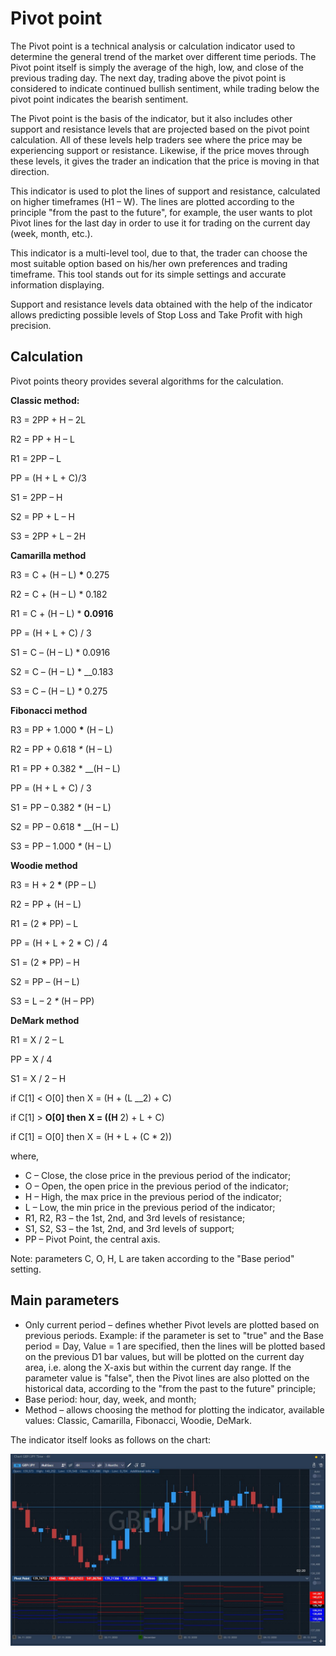# Pivot point

The Pivot point is a technical analysis or calculation indicator used to determine the general trend of the market over different time periods. The Pivot point itself is simply the average of the high, low, and close of the previous trading day. The next day, trading above the pivot point is considered to indicate continued bullish sentiment, while trading below the pivot point indicates the bearish sentiment.

The Pivot point is the basis of the indicator, but it also includes other support and resistance levels that are projected based on the pivot point calculation. All of these levels help traders see where the price may be experiencing support or resistance. Likewise, if the price moves through these levels, it gives the trader an indication that the price is moving in that direction.

This indicator is used to plot the lines of support and resistance, calculated on higher timeframes \(H1 – W\). The lines are plotted according to the principle "from the past to the future", for example, the user wants to plot Pivot lines for the last day in order to use it for trading on the current day \(week, month, etc.\).

This indicator is a multi-level tool, due to that, the trader can choose the most suitable option based on his/her own preferences and trading timeframe. This tool stands out for its simple settings and accurate information displaying.

Support and resistance levels data obtained with the help of the indicator allows predicting possible levels of Stop Loss and Take Profit with high precision.

## Calculation

Pivot points theory provides several algorithms for the calculation.

**Classic method:**

R3 = 2PP + H – 2L

R2 = PP + H – L

R1 = 2PP – L

PP = \(H + L + C\)/3

S1 = 2PP – H

S2 = PP + L – H

S3 = 2PP + L – 2H

**Camarilla method**

R3 = C + \(H – L\) **\*** 0.275

R2 = C + \(H – L\) \* 0.182

R1 = C + \(H – L\) \* **0.0916** 

PP = \(H + L + C\) / 3

S1 = C – \(H – L\) \* 0.0916

S2 = C – \(H – L\) \* \_\_0.183

S3 = C – \(H – L\) _\*_ 0.275

**Fibonacci method**

R3 = PP + 1.000 **\*** \(H – L\)

R2 = PP + 0.618 _\*_ \(H – L\)

R1 = PP + 0.382 \* \_\_\(H – L\)

PP = \(H + L + C\) / 3

S1 = PP – 0.382 _\*_ \(H – L\)

S2 = PP – 0.618 \* \_\_\(H – L\)

S3 = PP – 1.000 _\*_ \(H – L\)

**Woodie method**

R3 = H + 2 **\*** \(PP – L\)

R2 = PP + \(H – L\)

R1 = \(2 \* PP\) – L

PP = \(H + L + 2 \* C\) / 4

S1 = \(2 \* PP\) – H

S2 = PP – \(H – L\)

S3 = L – 2 _\*_ \(H – PP\)

**DeMark method**

R1 = X / 2 – L

PP = X / 4

S1 = X / 2 – H

if C\[1\] &lt; O\[0\] then X = \(H + \(L \_\_2\) + C\)

if C\[1\] &gt; **O\[0\] then X = \(\(H**  2\) + L + C\)

if C\[1\] = O\[0\] then X = \(H + L + \(C \* 2\)\)

where,

* C – Close, the close price in the previous period of the indicator;
* O – Open, the open price in the previous period of the indicator;
* H – High, the max price in the previous period of the indicator;
* L – Low, the min price in the previous period of the indicator;
* R1, R2, R3 – the 1st, 2nd, and 3rd levels of resistance;
* S1, S2, S3 – the 1st, 2nd, and 3rd levels of support;
* PP – Pivot Point, the central axis.

Note: parameters C, O, H, L are taken according to the "Base period" setting.

## Main parameters

* Only current period – defines whether Pivot levels are plotted based on previous periods. Example: if the parameter is set to "true" and the Base period = Day, Value = 1 are specified, then the lines will be plotted based on the previous D1 bar values, but will be plotted on the current day area, i.e. along the X-axis but within the current day range. If the parameter value is "false", then the Pivot lines are also plotted on the historical data, according to the "from the past to the future" principle;
* Base period: hour, day, week, and month;
* Method – allows choosing the method for plotting the indicator, available values: Classic, Camarilla, Fibonacci, Woodie, DeMark.

The indicator itself looks as follows on the chart:

![](../../../.gitbook/assets/pivot-point.jpg)

